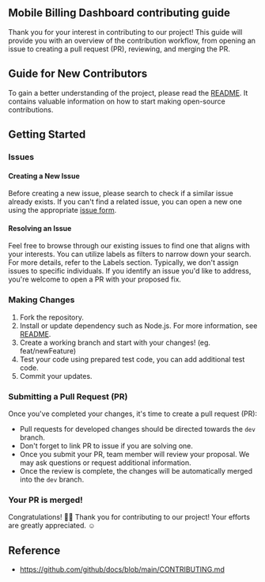 ## Mobile Billing Dashboard contributing guide
Thank you for your interest in contributing to our project! This guide will provide you with an overview of the contribution workflow, from opening an issue to creating a pull request (PR), reviewing, and merging the PR.

## Guide for New Contributors
To gain a better understanding of the project, please read the [README](https://github.com/Terraform-Canvas/back-end).
It contains valuable information on how to start making open-source contributions.

## Getting Started
### Issues

#### Creating a New Issue
Before creating a new issue, please search to check if a similar issue already exists. If you can't find a related issue, you can open a new one using the appropriate [issue form](https://github.com/Terraform-Canvas/back-end/issues/new/choose).
#### Resolving an Issue
Feel free to browse through our existing issues to find one that aligns with your interests. You can utilize labels as filters to narrow down your search. For more details, refer to the Labels section. Typically, we don't assign issues to specific individuals. If you identify an issue you'd like to address, you're welcome to open a PR with your proposed fix.
### Making Changes
1. Fork the repository.
2. Install or update dependency such as Node.js. For more information, see [README](https://github.com/Terraform-Canvas/back-end).
3. Create a working branch and start with your changes! (eg. feat/newFeature)
4. Test your code using prepared test code, you can add additional test code.
5. Commit your updates.
### Submitting a Pull Request (PR)
Once you've completed your changes, it's time to create a pull request (PR):
- Pull requests for developed changes should be directed towards the `dev` branch.
- Don't forget to link PR to issue if you are solving one.
- Once you submit your PR, team member will review your proposal. We may ask questions or request additional information.
- Once the review is complete, the changes will be automatically merged into the `dev` branch.
### Your  PR is merged!
Congratulations! 🎉🎉 Thank you for contributing to our project! Your efforts are greatly appreciated. ☺️

## Reference
- https://github.com/github/docs/blob/main/CONTRIBUTING.md
